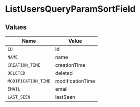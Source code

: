 # ListUsersQueryParamSortField


## Values

| Name                | Value               |
| ------------------- | ------------------- |
| `ID`                | id                  |
| `NAME`              | name                |
| `CREATION_TIME`     | creationTime        |
| `DELETED`           | deleted             |
| `MODIFICATION_TIME` | modificationTime    |
| `EMAIL`             | email               |
| `LAST_SEEN`         | lastSeen            |